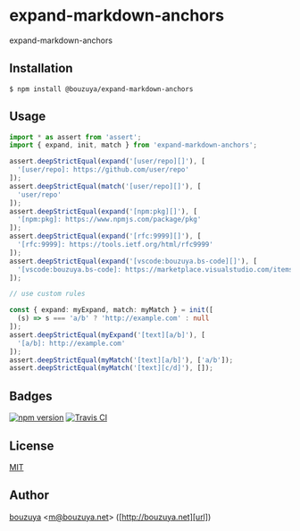 # expand-markdown-anchors

expand-markdown-anchors

## Installation

```
$ npm install @bouzuya/expand-markdown-anchors
```

## Usage

```ts
import * as assert from 'assert';
import { expand, init, match } from 'expand-markdown-anchors';

assert.deepStrictEqual(expand('[user/repo][]'), [
  '[user/repo]: https://github.com/user/repo'
]);
assert.deepStrictEqual(match('[user/repo][]'), [
  'user/repo'
]);
assert.deepStrictEqual(expand('[npm:pkg][]'), [
  '[npm:pkg]: https://www.npmjs.com/package/pkg'
]);
assert.deepStrictEqual(expand('[rfc:9999][]'), [
  '[rfc:9999]: https://tools.ietf.org/html/rfc9999'
]);
assert.deepStrictEqual(expand('[vscode:bouzuya.bs-code][]'), [
  '[vscode:bouzuya.bs-code]: https://marketplace.visualstudio.com/items?itemName=bouzuya.bs-code'
]);

// use custom rules

const { expand: myExpand, match: myMatch } = init([
  (s) => s === 'a/b' ? 'http://example.com' : null
]);
assert.deepStrictEqual(myExpand('[text][a/b]'), [
  '[a/b]: http://example.com'
]);
assert.deepStrictEqual(myMatch('[text][a/b]'), ['a/b']);
assert.deepStrictEqual(myMatch('[text][c/d]'), []);
```

## Badges

[![npm version][npm-badge-url]][npm-url]
[![Travis CI][travisci-badge-url]][travisci-url]

[npm-badge-url]: https://img.shields.io/npm/v/@bouzuya/expand-markdown-anchors.svg
[npm-url]: https://www.npmjs.com/package/@bouzuya/expand-markdown-anchors
[travisci-badge-url]: https://img.shields.io/travis/bouzuya/expand-markdown-anchors.svg
[travisci-url]: https://travis-ci.org/bouzuya/expand-markdown-anchors

## License

[MIT](LICENSE)

## Author

[bouzuya][user] &lt;[m@bouzuya.net][email]&gt; ([http://bouzuya.net][url])

[user]: https://github.com/bouzuya
[email]: mailto:m@bouzuya.net
[url]: http://bouzuya.net

